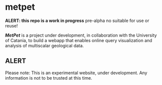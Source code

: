 # metpet

**ALERT: this repo is a work in progress**
pre-alpha no suitable for use or reuse!

***MetPet*** is a project under development, in collaboration with the University of Catania, to build a webapp that enables online query visualization and analysis of multiscalar geological data.

## ALERT
Please note: This is an experimental website, under development. Any information is not to be trusted at this time.